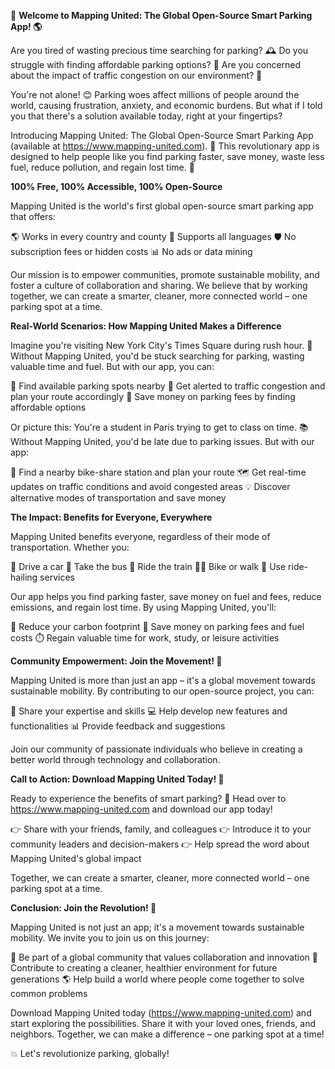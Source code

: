 🚨 **Welcome to Mapping United: The Global Open-Source Smart Parking App! 🌎**

Are you tired of wasting precious time searching for parking? 🕰️ Do you struggle with finding affordable parking options? 💸 Are you concerned about the impact of traffic congestion on our environment? 🌿

You're not alone! 😊 Parking woes affect millions of people around the world, causing frustration, anxiety, and economic burdens. But what if I told you that there's a solution available today, right at your fingertips?

Introducing Mapping United: The Global Open-Source Smart Parking App (available at https://www.mapping-united.com). 📲 This revolutionary app is designed to help people like you find parking faster, save money, waste less fuel, reduce pollution, and regain lost time. 🚀

**100% Free, 100% Accessible, 100% Open-Source**

Mapping United is the world's first global open-source smart parking app that offers:

🌎 Works in every country and county
💬 Supports all languages
🛡️ No subscription fees or hidden costs
📊 No ads or data mining

Our mission is to empower communities, promote sustainable mobility, and foster a culture of collaboration and sharing. We believe that by working together, we can create a smarter, cleaner, more connected world – one parking spot at a time.

**Real-World Scenarios: How Mapping United Makes a Difference**

Imagine you're visiting New York City's Times Square during rush hour. 🗽️ Without Mapping United, you'd be stuck searching for parking, wasting valuable time and fuel. But with our app, you can:

📍 Find available parking spots nearby
🚫 Get alerted to traffic congestion and plan your route accordingly
💸 Save money on parking fees by finding affordable options

Or picture this: You're a student in Paris trying to get to class on time. 📚 Without Mapping United, you'd be late due to parking issues. But with our app:

📍 Find a nearby bike-share station and plan your route
🗺️ Get real-time updates on traffic conditions and avoid congested areas
💡 Discover alternative modes of transportation and save money

**The Impact: Benefits for Everyone, Everywhere**

Mapping United benefits everyone, regardless of their mode of transportation. Whether you:

🚗 Drive a car
🚌 Take the bus
🚂 Ride the train
🚴‍♀️ Bike or walk
🛫️ Use ride-hailing services

Our app helps you find parking faster, save money on fuel and fees, reduce emissions, and regain lost time. By using Mapping United, you'll:

💪 Reduce your carbon footprint
💸 Save money on parking fees and fuel costs
⏱️ Regain valuable time for work, study, or leisure activities

**Community Empowerment: Join the Movement! 🌟**

Mapping United is more than just an app – it's a global movement towards sustainable mobility. By contributing to our open-source project, you can:

🤝 Share your expertise and skills
💻 Help develop new features and functionalities
📊 Provide feedback and suggestions

Join our community of passionate individuals who believe in creating a better world through technology and collaboration.

**Call to Action: Download Mapping United Today! 📱**

Ready to experience the benefits of smart parking? 🚀 Head over to https://www.mapping-united.com and download our app today!

👉 Share with your friends, family, and colleagues
👉 Introduce it to your community leaders and decision-makers
👉 Help spread the word about Mapping United's global impact

Together, we can create a smarter, cleaner, more connected world – one parking spot at a time.

**Conclusion: Join the Revolution! 🚀**

Mapping United is not just an app; it's a movement towards sustainable mobility. We invite you to join us on this journey:

🌟 Be part of a global community that values collaboration and innovation
💪 Contribute to creating a cleaner, healthier environment for future generations
🌎 Help build a world where people come together to solve common problems

Download Mapping United today (https://www.mapping-united.com) and start exploring the possibilities. Share it with your loved ones, friends, and neighbors. Together, we can make a difference – one parking spot at a time!

💥 Let's revolutionize parking, globally!